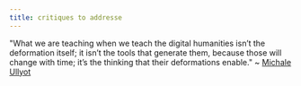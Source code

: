 ```yaml
---
title: critiques to addresse
---
```


"What we are teaching when we teach the digital humanities isn’t the deformation itself; it isn’t the tools that generate them, because those will change with time; it’s the thinking that their deformations enable." ~ [Michale Ullyot](http://ullyot.ucalgaryblogs.ca/2012/04/05/teaching-hamlet-in-the-humanities-lab/)